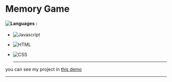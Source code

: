 # Memory Game

#### ![Languages](https://img.shields.io/github/languages/count/zeynab-jalalian/Memory_Game) :
 - ![Javascript](https://img.shields.io/badge/javascript-yellow) 
 - ![HTML](https://img.shields.io/badge/Html-orange)
 - ![CSS](https://img.shields.io/badge/Css-blue)

      ---
 you can see my project in [this demo](https://zeynab-jalalian.github.io/Memory_Game/)
  ___

